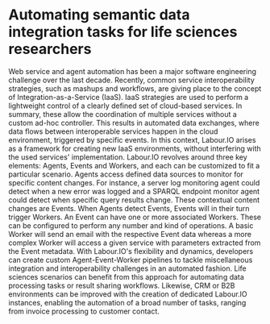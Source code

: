 # Automating semantic data integration tasks for life sciences researchers

Web service and agent automation has been a major software engineering challenge over the last decade. Recently, common service interoperability strategies, such as mashups and workflows, are giving place to the concept of Integration-as-a-Service (IaaS). IaaS strategies are used to perform a lightweight control of a clearly defined set of cloud-based services. In summary, these allow the coordination of multiple services without a custom ad-hoc controller. This results in automated data exchanges, where data flows between interoperable services happen in the cloud environment, triggered by specific events.
In this context, Labour.IO arises as a framework for creating new IaaS environments, without interfering with the used services' implementation. Labour.IO revolves around three key elements: Agents, Events and Workers, and each can be customized to fit a particular scenario. Agents access defined data sources to monitor for specific content changes. For instance, a server log monitoring agent could detect when a new error was logged and a SPARQL endpoint monitor agent could detect when specific query results change. These contextual content changes are Events. When Agents detect Events, Events will in their turn trigger Workers. An Event can have one or more associated Workers. These can be configured to perform any number and kind of operations. A basic Worker will send an email with the respective Event data whereas a more complex Worker will access a given service with parameters extracted from the Event metadata.
With Labour.IO's flexibility and dynamics, developers can create custom Agent-Event-Worker pipelines to tackle miscellaneous integration and interoperability challenges in an automated fashion. Life sciences scenarios can benefit from this approach for automating data processing tasks or result sharing workflows. Likewise, CRM or B2B environments can be improved with the creation of dedicated Labour.IO instances, enabling the automation of a broad number of tasks, ranging from invoice processing to customer contact.